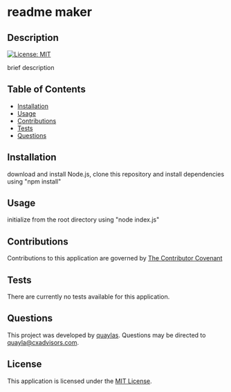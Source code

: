 # readme maker

  ## Description

  [![License: MIT](https://img.shields.io/badge/license-MIT-0d0042)](https://opensource.org/licenses/MIT)

  brief description
  

  ## Table of Contents

  * [Installation](#installation)
  * [Usage](#usage)
  * [Contributions](#contributions)
  * [Tests](#tests)
  * [Questions](#questions)

  ## Installation

  download and install Node.js, clone this repository and install dependencies using "npm install"

  ## Usage

  initialize from the root directory using "node index.js"

  ## Contributions

  Contributions to this application are governed by [The Contributor Covenant](https://www.contributor-covenant.org/version/2/0/code_of_conduct/)

  ## Tests

  There are currently no tests available for this application.

  ## Questions

  This project was developed by [quaylas](https://github.com/quaylas). 
  Questions may be directed to [quayla@cxadvisors.com](mailto:quayla@cxadvisors.com).

  ## License

  This application is licensed under the [MIT License](https://opensource.org/licenses/MIT).
  

